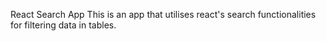 React Search App
This is an app that utilises react's search functionalities for filtering data in tables.
